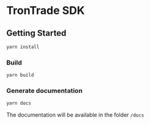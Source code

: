 # TronTrade SDK

## Getting Started

```bash
yarn install
```

### Build

```bash
yarn build
```

### Generate documentation

```bash
yarn docs
```

The documentation will be available in the folder `/docs`
